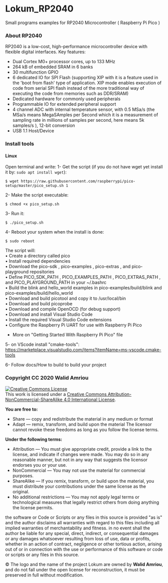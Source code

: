 # Lokum_RP2040
Small programs examples for RP2040 Microcontroller ( Raspberry Pi Pico )

### About RP2040

RP2040 is a low-cost, high-performance microcontroller device with flexible digital interfaces. Key features:
* Dual Cortex M0+ processor cores, up to 133 MHz
* 264 kB of embedded SRAM in 6 banks
* 30 multifunction GPIO
* 6 dedicated IO for SPI Flash (supporting XIP with it is a feature used in the 'boot from flash' type of application. XIP mode enables execution of code from serial SPI flash instead of the more traditional way of executing the code from memories such as DDR/SRAM)
* Dedicated hardware for commonly used peripherals
* Programmable IO for extended peripheral support
* 4 channel ADC with internal temperature sensor, with 0.5 MSa/s (the MSa/s means MegaSAmples per Second which it is a measurement of sampling rate in millions of samples per second, here means 5k samples/s ), 12-bit conversion
* USB 1.1 Host/Device

### Install tools 
#### Linux 
Open terminal and write: 
1- Get the script (if you do not have wget yet install it by: ``` sudo apt install wget ```):
```
$ wget https://raw.githubusercontent.com/raspberrypi/pico-setup/master/pico_setup.sh 1
```
2- Make the script executable:
```
$ chmod +x pico_setup.sh
```
3- Run it:
```
$ ./pico_setup.sh
```
4- Reboot your system when the install is done:
```
$ sudo reboot
```
The script will:  
• Create a directory called pico  
• Install required dependencies  
• Download the pico-sdk , pico-examples , pico-extras , and pico-playground repositories  
• Define PICO_SDK_PATH , PICO_EXAMPLES_PATH , PICO_EXTRAS_PATH , and PICO_PLAYGROUND_PATH in your ~/.bashrc  
• Build the blink and hello_world examples in pico-examples/build/blink and pico-examples/build/hello_world  
• Download and build picotool and copy it to /usr/local/bin  
• Download and build picoprobe  
• Download and compile OpenOCD (for debug support)  
• Download and install Visual Studio Code   
• Install the required Visual Studio Code extensions   
• Configure the Raspberry Pi UART for use with Raspberry Pi Pico   

* More on "Getting Started With Raspberry Pi Pico" file  
 
5- on VScode install "cmake-tools":  
https://marketplace.visualstudio.com/items?itemName=ms-vscode.cmake-tools

6- Follow docs/How to build to build your project


### Copyright CC 2020 Walid Amriou

<a rel="license" href="http://creativecommons.org/licenses/by-nc-sa/4.0/"><img alt="Creative Commons License" style="border-width:0" src="https://i.creativecommons.org/l/by-nc-sa/4.0/88x31.png" /></a><br />This work is licensed under a <a rel="license" href="http://creativecommons.org/licenses/by-nc-sa/4.0/">Creative Commons Attribution-NonCommercial-ShareAlike 4.0 International License</a>.

__You are free to:__
  * Share — copy and redistribute the material in any medium or format
  * Adapt — remix, transform, and build upon the material
The licensor cannot revoke these freedoms as long as you follow the license terms.  

__Under the following terms:__
  * Attribution — You must give appropriate credit, provide a link to the license, and indicate if changes were made. You may do so in any reasonable manner, but not in any way that suggests the licensor endorses you or your use.
  * NonCommercial — You may not use the material for commercial purposes.
  * ShareAlike — If you remix, transform, or build upon the material, you must distribute your contributions under the same license as the original.
  * No additional restrictions — You may not apply legal terms or technological measures that legally restrict others from doing anything the license permits.


the software or Code or Scripts or any files in this source is provided "as is" and the author disclaims all warranties with regard to this files including all implied warranties of merchantability and fitness. in no event shall the author be liable for any special, direct, indirect, or consequential damages or any damages whatsoever resulting from loss of use, data or profits, whether in an action of contract, negligence or other tortious action, arising out of or in connection with the use or performance of this software or code or scripts or any files in this source.

© The logo and the name of the project Lokum are owned by __Walid Amriou__, and do not fall under the open license for reconstruction, it must be preserved in full without modification. 

